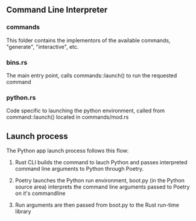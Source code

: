 ## Command Line Interpreter

### commands

This folder contains the implementors of the available commands, "generate", "interactive", etc.

### bins.rs

The main entry point, calls commands::launch() to run the requested command

### python.rs

Code specific to launching the python environment, called from command::launch() located in commands/mod.rs

## Launch process

The Python app launch process follows this flow:

1) Rust CLI builds the command to lauch Python and passes interpreted command line arguments to Python through Poetry.

2) Poetry launches the Python run environment, boot.py (in the Python source area) interprets the command line 
arguments passed to Poetry on it's commandline

3) Run arguments are then passed from boot.py to the Rust run-time library